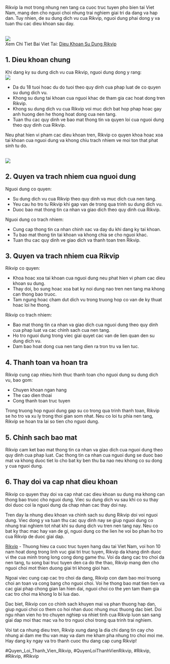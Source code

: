 <p>Rikvip la mot trong nhung nen tang ca cuoc truc tuyen pho bien tai Viet Nam, mang den cho nguoi choi nhung trai nghiem giai tri da dang va hap dan. Tuy nhien, de su dung dich vu cua Rikvip, nguoi dung phai dong y va tuan thu cac dieu khoan sau day.</p><br><img src="https://rikvip.solar/wp-content/uploads/2025/01/logo-rikvip-solar.webp"></br>
Xem Chi Tiet Bai Viet Tai: <a href="https://rikvip.solar/dieu-khoan-su-dung-rikvip/">Dieu Khoan Su Dung Rikvip</a><h2>1. Dieu khoan chung</h2><p>Khi dang ky su dung dich vu cua Rikvip, nguoi dung dong y rang:<br><img src="https://rikvip.solar/wp-content/uploads/2025/01/logo-rikvip-solar.webp"></br><ul>
<li>Da du 18 tuoi hoac du do tuoi theo quy dinh cua phap luat de co quyen su dung dich vu.</li>
<li>Khong su dung tai khoan cua nguoi khac de tham gia cac hoat dong tren Rikvip.</li>
<li>Khong su dung dich vu cua Rikvip voi muc dich bat hop phap hoac gay anh huong den he thong hoat dong cua nen tang.</li>
<li>Tuan thu cac quy dinh ve bao mat thong tin va quyen loi cua nguoi dung theo quy dinh cua Rikvip.</li>
</ul><p>Neu phat hien vi pham cac dieu khoan tren, Rikvip co quyen khoa hoac xoa tai khoan cua nguoi dung va khong chiu trach nhiem ve moi ton that phat sinh tu do.</p><br><img src="https://rikvip.solar/wp-content/uploads/2025/02/dieu-khoan-su-dung-rikvip-2.webp"></br><h2>2. Quyen va trach nhiem cua nguoi dung</h2><p>Nguoi dung co quyen:<ul>
<li>Su dung dich vu cua Rikvip theo quy dinh va muc dich cua nen tang.</li>
<li>Yeu cau ho tro tu Rikvip khi gap van de trong qua trinh su dung dich vu.</li>
<li>Duoc bao mat thong tin ca nhan va giao dich theo quy dinh cua Rikvip.</li>
</ul><p>Nguoi dung co trach nhiem:</p><ul>
<li>Cung cap thong tin ca nhan chinh xac va day du khi dang ky tai khoan.</li>
<li>Tu bao mat thong tin tai khoan va khong chia se cho nguoi khac.</li>
<li>Tuan thu cac quy dinh ve giao dich va thanh toan tren Rikvip.</li>
</ul><h2>3. Quyen va trach nhiem cua Rikvip</h2><p>Rikvip co quyen:<ul>
<li>Khoa hoac xoa tai khoan cua nguoi dung neu phat hien vi pham cac dieu khoan su dung.</li>
<li>Thay doi, bo sung hoac xoa bat ky noi dung nao tren nen tang ma khong can thong bao truoc.</li>
<li>Tam ngung hoac cham dut dich vu trong truong hop co van de ky thuat hoac loi he thong.</li>
</ul><p>Rikvip co trach nhiem:</p><ul>
<li>Bao mat thong tin ca nhan va giao dich cua nguoi dung theo quy dinh cua phap luat va cac chinh sach cua nen tang.</li>
<li>Ho tro nguoi dung trong viec giai quyet cac van de lien quan den su dung dich vu.</li>
<li>Dam bao hoat dong cua nen tang dien ra tron tru va lien tuc.</li>
</ul><h2>4. Thanh toan va hoan tra</h2><p>Rikvip cung cap nhieu hinh thuc thanh toan cho nguoi dung su dung dich vu, bao gom:</p><ul>
<li>Chuyen khoan ngan hang</li>
<li>The cao dien thoai</li>
<li>Cong thanh toan truc tuyen</li>
</ul><p>Trong truong hop nguoi dung gap su co trong qua trinh thanh toan, Rikvip se ho tro va xu ly trong thoi gian som nhat. Neu co loi tu phia nen tang, Rikvip se hoan tra lai so tien cho nguoi dung.</p><h2>5. Chinh sach bao mat</h2><p>Rikvip cam ket bao mat thong tin ca nhan va giao dich cua nguoi dung theo quy dinh cua phap luat. Cac thong tin ca nhan cua nguoi dung se duoc bao mat va khong duoc tiet lo cho bat ky ben thu ba nao neu khong co su dong y cua nguoi dung.</p><h2>6. Thay doi va cap nhat dieu khoan</h2><p>Rikvip co quyen thay doi va cap nhat cac dieu khoan su dung ma khong can thong bao truoc cho nguoi dung. Viec su dung dich vu sau khi co su thay doi duoc coi la nguoi dung da chap nhan cac thay doi nay.</p><p>Tren day la nhung dieu khoan va chinh sach su dung Rikvip doi voi nguoi dung. Viec dong y va tuan thu cac quy dinh nay se giup nguoi dung co nhung trai nghiem tot nhat khi su dung dich vu tren nen tang nay. Neu co bat ky thac mac hay van de gi, nguoi dung co the lien he voi bo phan ho tro cua Rikvip de duoc giai dap.</p><p><a href="https://rikvip.solar/">Rikvip</a> - Thuong hieu ca cuoc truc tuyen hang dau tai Viet Nam, voi hon 10 nam hoat dong trong linh vuc giai tri truc tuyen, Rikvip da khang dinh duoc vi the cua minh trong long cong dong game thu. Voi da dang cac tro choi da nen tang, tu song bai truc tuyen den ca do the thao, Rikvip mang den cho nguoi choi mot thien duong giai tri khong gioi han.

Ngoai viec cung cap cac tro choi da dang, Rikvip con dam bao moi truong choi an toan va cong bang cho nguoi choi. Voi he thong bao mat tien tien va cac giai phap chong gian lan hien dai, nguoi choi co the yen tam tham gia cac tro choi ma khong lo bi lua dao.

Dac biet, Rikvip con co chinh sach khuyen mai va phan thuong hap dan, giup nguoi choi co them co hoi nhan duoc nhung muc thuong dac biet. Doi ngu nhan vien ho tro chuyen nghiep va nhiet tinh cua Rikvip luon san sang giai dap moi thac mac va ho tro nguoi choi trong qua trinh trai nghiem.

Voi tat ca nhung dieu tren, Rikvip xung dang la dia chi dang tin cay cho nhung ai dam me thu van may va dam me kham pha nhung tro choi moi me. Hay dang ky ngay va tro thanh cuoc thu dang cap cung Rikvip!</p>
#Quyen_Loi_Thanh_Vien_Rikvip, #QuyenLoiThanhVienRikvip, #Rikvip, #Rikvip, #Rikvip
